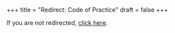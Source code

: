 +++
title = "Redirect: Code of Practice"
draft = false
+++
<script>
  window.location.replace("/outputs/code-of-practice/");
</script>
<p>If you are not redirected, <a href="/outputs/code-of-practice/">click here</a>.</p>

